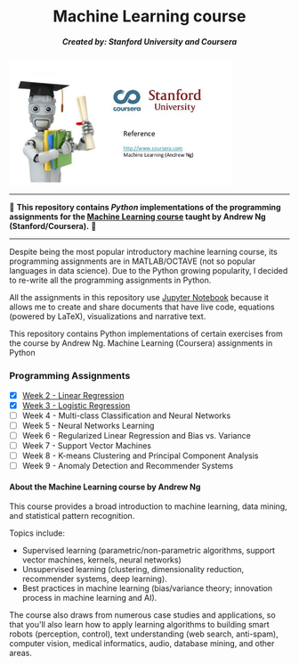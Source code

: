 <center><h1>Machine Learning course</h1>
    <h5><b>Created by:</b>  Stanford University and Coursera</h5> </center>
<img src="./img/cover.jpeg" style="width: 400px;"/>

---

:snake: **This repository contains *Python* implementations of the programming assignments for the [Machine Learning course](https://www.coursera.org/learn/machine-learning) taught by Andrew Ng (Stanford/Coursera).** :snake:

---

Despite being the most popular introductory machine learning course, its programming assignments are in MATLAB/OCTAVE (not so popular languages in data science). Due to the Python growing popularity, I decided to re-write all the programming assignments in Python.

All the assignments in this repository use [Jupyter Notebook](http://jupyter.org) because it allows me to create and share documents that have live code, equations (powered by LaTeX), visualizations and narrative text.

This repository contains Python implementations of certain exercises from the course by Andrew Ng.
Machine Learning (Coursera) assignments in Python

### Programming Assignments


- [x] [Week 2 - Linear Regression](https://github.com/matheus-asilva/Coursera-Machine-Learning-With-Python/blob/master/Week%201/exercise1.ipynb)
- [x] [Week 3 - Logistic Regression](https://github.com/matheus-asilva/Coursera-Machine-Learning-With-Python/blob/master/Week%203/exercise2.ipynb)
- [ ] Week 4 - Multi-class Classification and Neural Networks
- [ ] Week 5 - Neural Networks Learning
- [ ] Week 6 - Regularized Linear Regression and Bias vs. Variance
- [ ] Week 7 - Support Vector Machines
- [ ] Week 8 - K-means Clustering and Principal Component Analysis
- [ ] Week 9 - Anomaly Detection and Recommender Systems

#### About the Machine Learning course by Andrew Ng 

This course provides a broad introduction to machine learning, data mining, and statistical pattern recognition. 

Topics include: 
* Supervised learning (parametric/non-parametric algorithms, support vector machines, kernels, neural networks)
* Unsupervised learning (clustering, dimensionality reduction, recommender systems, deep learning). 
* Best practices in machine learning (bias/variance theory; innovation process in machine learning and AI). 

The course also draws from numerous case studies and applications, so that you'll also learn how to apply learning algorithms to building smart robots (perception, control), text understanding (web search, anti-spam), computer vision, medical informatics, audio, database mining, and other areas.
